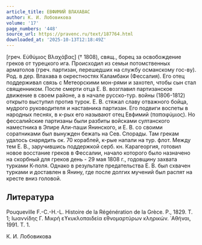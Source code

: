 ```yaml
---
article_title: ЕВФИМИЙ ВЛАХАВАС
author: К. И. Лобовикова
volume: '17'
page_numbers: '448'
source_url: https://pravenc.ru/text/187764.html
downloaded_at: '2025-10-13T12:18:49Z'
---
```


[греч. Εὐθύμιος Βλαχάβας] († 1808), свящ., борец за освобождение греков от турецкого ига. Происходил из семьи потомственных арматолов (греч. партизан, перешедших на службу османскому гос-ву). Род. в дер. Влахава в окрестностях Каламбаки (Фессалия). Его отец поддерживал связь с Метеорскими мон-рями и захотел, чтобы сын стал священником. После смерти отца Е. В. возглавил партизанское движение в своем районе, а в начале русско-тур. войны (1806-1812) открыто выступил против турок. Е. В. стяжал славу отважного бойца, мудрого руководителя и наставника партизан. Его подвиги воспеты в народных песнях, в к-рых его называют отец Евфимий (παπαφύμιος). Но фессалийские партизаны были разбиты войсками султанского наместника в Эпире Али-паши Янинского, и Е. В. со своими соратниками был вынужден бежать на Сев. Спорады. Там грекам удалось снарядить ок. 70 кораблей, к-рые напали на тур. флот. Между тем Е. В., заручившись поддержкой серб. кн. Карагеоргия, готовил новое восстание греков в Фессалии, начало которого было назначено на скорбный для греков день - 29 мая 1808 г., годовщину захвата турками К-поля. Однако в результате предательства Е. В. был схвачен турками и доставлен в Янину, где после долгих мучений был распят на кресте вниз головой.

## Литература

Pouqueville F.-C.-H.-L. Histoire de la Régénération de la Grèce. P., 1829. T. 1; Ιωαννίδης Γ. Μικρή εϒκυκλοπαιδεία εθνομαρτύρων κληρικών. ᾿Αθήναι, 1991. Τ. 1.

К. И. Лобовикова
